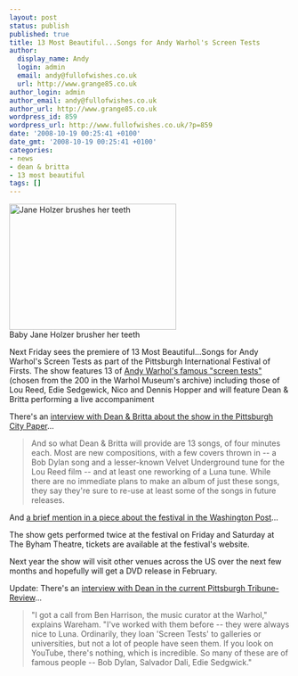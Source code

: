 ```yaml
---
layout: post
status: publish
published: true
title: 13 Most Beautiful...Songs for Andy Warhol's Screen Tests
author:
  display_name: Andy
  login: admin
  email: andy@fullofwishes.co.uk
  url: http://www.grange85.co.uk
author_login: admin
author_email: andy@fullofwishes.co.uk
author_url: http://www.grange85.co.uk
wordpress_id: 859
wordpress_url: http://www.fullofwishes.co.uk/?p=859
date: '2008-10-19 00:25:41 +0100'
date_gmt: '2008-10-19 00:25:41 +0100'
categories:
- news
- dean & britta
- 13 most beautiful
tags: []
---
```

<div class="imagebox-a"><img src="http://www.fullofwishes.co.uk/wp/wp-content/uploads/2008/10/warhol_screentests_image1-300x226.jpg" alt="Jane Holzer brushes her teeth" title="Jane Holzer brushes her teeth" width="300" height="226" class="size-medium wp-image-860" /><br/>Baby Jane Holzer brusher her teeth</div>
<p>Next Friday sees the premiere of <span class="removed_link" title="http://www.pifof.org/events_13.shtml">13 Most Beautiful...Songs for Andy Warhol's Screen Tests</span> as part of the Pittsburgh International Festival of Firsts. The show features 13 of <a href="http://www.warholstars.org/filmch/screen.html">Andy Warhol's famous "screen tests"</a> (chosen from the 200 in the Warhol Museum's archive) including those of  Lou Reed, Edie Sedgewick, Nico and Dennis Hopper and will feature Dean & Britta performing a live accompaniment</p>
<p>There's an <a href="http://www.pittsburghcitypaper.ws/gyrobase/Content?oid=oid%3A53755">interview with Dean & Britta about the show in the Pittsburgh City Paper</a>...</p>
<blockquote><p>And so what Dean & Britta will provide are 13 songs, of four minutes each. Most are new compositions, with a few covers thrown in -- a Bob Dylan song and a lesser-known Velvet Underground tune for the Lou Reed film -- and at least one reworking of a Luna tune. While there are no immediate plans to make an album of just these songs, they say they're sure to re-use at least some of the songs in future releases.</p></blockquote>
<p>And <a href="http://www.washingtonpost.com/wp-dyn/content/article/2008/10/14/AR2008101402916.html">a brief mention in a piece about the festival in the Washington Post</a>...</p>
<p>The show gets performed twice at the festival on Friday and Saturday at The Byham Theatre, tickets are available at <span class="removed_link" title="http://www.pifof.org/events_13.html">the festival's website</span>.</p>
<p>Next year the show will visit other venues across the US over the next few months and hopefully will get a DVD release in February.</p>
<p><ins datetime="2008-10-21T08:47:24+00:00">
<p>Update: There's an <a href=" http://www.pittsburghlive.com/x/tribunereview/search/s_593792.html ">interview with Dean in the current Pittsburgh Tribune-Review</a>...</p>
<blockquote><p>"I got a call from Ben Harrison, the music curator at the Warhol," explains Wareham. "I've worked with them before -- they were always nice to Luna. Ordinarily, they loan 'Screen Tests' to galleries or universities, but not a lot of people have seen them. If you look on YouTube, there's nothing, which is incredible. So many of these are of famous people -- Bob Dylan, Salvador Dali, Edie Sedgwick."</p></blockquote>
<p></ins></p>

